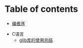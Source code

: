 # Table of contents

* [编者序](README.md)
- C语言
    - [glib库的使用总结](C语言/glib%E5%BA%93%E7%9A%84%E4%BD%BF%E7%94%A8%E6%80%BB%E7%BB%93.md)